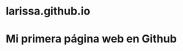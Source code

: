 # larissa.github.io
<!doctype html>
<html>
<head></head>
<body>
<h1>Mi primera página web en Github</h1>
  
</head>
  
  
</html>
